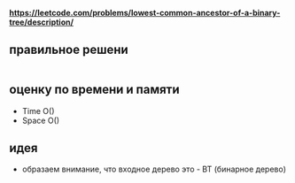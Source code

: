**https://leetcode.com/problems/lowest-common-ancestor-of-a-binary-tree/description/**

## правильное решени
```python
```

## оценку по времени и памяти
- Time  O()
- Space O()

## идея
- образаем внимание, что входное дерево это - BT (бинарное дерево)